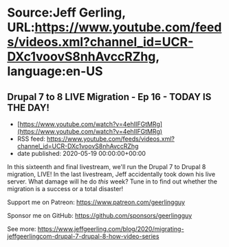 # Source:Jeff Gerling, URL:https://www.youtube.com/feeds/videos.xml?channel_id=UCR-DXc1voovS8nhAvccRZhg, language:en-US

## Drupal 7 to 8 LIVE Migration - Ep 16 - TODAY IS THE DAY!
 - [https://www.youtube.com/watch?v=4ehIIFGtMRg](https://www.youtube.com/watch?v=4ehIIFGtMRg)
 - RSS feed: https://www.youtube.com/feeds/videos.xml?channel_id=UCR-DXc1voovS8nhAvccRZhg
 - date published: 2020-05-19 00:00:00+00:00

In this sixteenth and final livestream, we'll run the Drupal 7 to Drupal 8 migration, LIVE! In the last livestream, Jeff accidentally took down his live server. What damage will he do *this* week? Tune in to find out whether the migration is a success or a total disaster!

Support me on Patreon: https://www.patreon.com/geerlingguy

Sponsor me on GitHub: https://github.com/sponsors/geerlingguy



See more: https://www.jeffgeerling.com/blog/2020/migrating-jeffgeerlingcom-drupal-7-drupal-8-how-video-series

